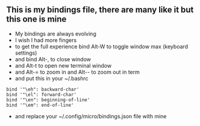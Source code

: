 ## This is my bindings file, there are many like it but this one is mine

- My bindings are always evolving 
- I wish I had more fingers
- to get the full experience bind Alt-W to toggle window max (keyboard settings)
- and bind Alt-, to close  window
- and Alt-t to open new terminal window
- and Alt-= to zoom in and Alt-- to zoom out in term
- and put this in your ~/.bashrc
```
bind '"\eh": backward-char'
bind '"\el": forward-char'
bind '"\en": beginning-of-line'
bind '"\em": end-of-line'
```
- and replace your ~/.config/micro/bindings.json file with mine
